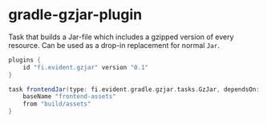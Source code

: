 # gradle-gzjar-plugin

Task that builds a Jar-file which includes a gzipped version of
every resource. Can be used as a drop-in replacement for normal `Jar`.

```groovy
plugins {
    id "fi.evident.gzjar" version "0.1"
}

task frontendJar(type: fi.evident.gradle.gzjar.tasks.GzJar, dependsOn: buildAssets) {
    baseName "frontend-assets"
    from "build/assets"
}

```
